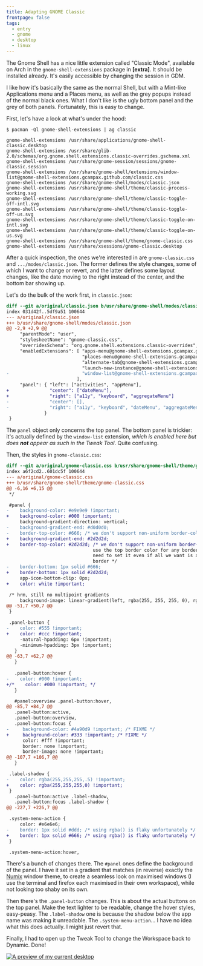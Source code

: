 ```yaml
---
title: Adapting GNOME Classic
frontpage: false
tags:
  - entry
  - gnome
  - desktop
  - linux
---
```


The Gnome Shell has a nice little extension called "Classic Mode", available on Arch
in the `gnome-shell-extensions` package in __[extra]__. It should be installed already.
It's easily accessible by changing the session in GDM.

I like how it's basically the same as the normal Shell, but with a Mint-like Applications
menu and a Places menu, as well as the grey popups instead of the normal black ones. What
I don't like is the ugly bottom panel and the grey of both panels. Fortunately, this is
easy to change.

First, let's have a look at what's under the hood:

```
$ pacman -Ql gnome-shell-extensions | ag classic

gnome-shell-extensions /usr/share/applications/gnome-shell-classic.desktop
gnome-shell-extensions /usr/share/glib-2.0/schemas/org.gnome.shell.extensions.classic-overrides.gschema.xml
gnome-shell-extensions /usr/share/gnome-session/sessions/gnome-classic.session
gnome-shell-extensions /usr/share/gnome-shell/extensions/window-list@gnome-shell-extensions.gcampax.github.com/classic.css
gnome-shell-extensions /usr/share/gnome-shell/modes/classic.json
gnome-shell-extensions /usr/share/gnome-shell/theme/classic-process-working.svg
gnome-shell-extensions /usr/share/gnome-shell/theme/classic-toggle-off-intl.svg
gnome-shell-extensions /usr/share/gnome-shell/theme/classic-toggle-off-us.svg
gnome-shell-extensions /usr/share/gnome-shell/theme/classic-toggle-on-intl.svg
gnome-shell-extensions /usr/share/gnome-shell/theme/classic-toggle-on-us.svg
gnome-shell-extensions /usr/share/gnome-shell/theme/gnome-classic.css
gnome-shell-extensions /usr/share/xsessions/gnome-classic.desktop
```

After a quick inspection, the ones we're interested in are `gnome-classic.css` and
`.../modes/classic.json`. The former defines the style changes, some of which I want
to change or revert, and the latter defines some layout changes, like the date moving
to the right instead of the center, and the bottom bar showing up.

Let's do the bulk of the work first, in `classic.json`:

``` diff
diff --git a/original/classic.json b/usr/share/gnome-shell/modes/classic.json
index 031d42f..5df9a51 100644
--- a/original/classic.json
+++ b/usr/share/gnome-shell/modes/classic.json
@@ -2,9 +2,9 @@
     "parentMode": "user",
     "stylesheetName": "gnome-classic.css",
     "overridesSchema": "org.gnome.shell.extensions.classic-overrides",
     "enabledExtensions": [ "apps-menu@gnome-shell-extensions.gcampax.github.com",
                            "places-menu@gnome-shell-extensions.gcampax.github.com",
                            "alternate-tab@gnome-shell-extensions.gcampax.github.com",
                            "launch-new-instance@gnome-shell-extensions.gcampax.github.com",
-                           "window-list@gnome-shell-extensions.gcampax.github.com"
                          ],
     "panel": { "left": ["activities", "appMenu"],
+               "center": ["dateMenu"],
+               "right": ["a11y", "keyboard", "aggregateMenu"]
-               "center": [],
-               "right": ["a11y", "keyboard", "dateMenu", "aggregateMenu"]
              }
 }
```

The `panel` object only concerns the top panel. The bottom panel is trickier: it's actually
defined by the `window-list` extension, *which is enabled here but does __not__ appear as such
in the Tweak Tool*. Quite confusing.

Then, the styles in `gnome-classic.css`:

``` diff
diff --git a/original/gnome-classic.css b/usr/share/gnome-shell/theme/gnome-classic.css
index a6f2cd2..601dc5f 100644
--- a/original/gnome-classic.css
+++ b/usr/share/gnome-shell/theme/gnome-classic.css
@@ -6,16 +6,15 @@
 */

 #panel {
-    background-color: #e9e9e9 !important;
+    background-color: #000 !important;
     background-gradient-direction: vertical;
-    background-gradient-end: #d0d0d0;
-    border-top-color: #666; /* we don't support non-uniform border-colors and
+    background-gradient-end: #2d2d2d;
+    border-top-color: #2d2d2d; /* we don't support non-uniform border-colors and
                                use the top border color for any border, so we
                                need to set it even if all we want is a bottom
                                border */
-    border-bottom: 1px solid #666;
+    border-bottom: 1px solid #2d2d2d;
     app-icon-bottom-clip: 0px;
+    color: white !important;

 /* hrm, still no multipoint gradients
     background-image: linear-gradient(left, rgba(255, 255, 255, 0), rgba(255, 255, 255, 1) 50%, rgba(255, 255, 255, 0)) !important;*/
@@ -51,7 +50,7 @@
 }

 .panel-button {
-    color: #555 !important;
+    color: #ccc !important;
     -natural-hpadding: 6px !important;
     -minimum-hpadding: 3px !important;
   }
@@ -63,7 +62,7 @@
   }
                                                                                                                                      [0/1880]
   .panel-button:hover {
-    color: #000 !important;
+/*    color: #000 !important; */
   }

   #panel:overview .panel-button:hover,
@@ -85,7 +84,7 @@
   .panel-button:active,
   .panel-button:overview,
   .panel-button:focus {
-     background-color: #4a90d9 !important; /* FIXME */
+     background-color: #333 !important; /* FIXME */
      color: #fff !important;
      border: none !important;
      border-image: none !important;
@@ -107,7 +106,7 @@
   }

 .label-shadow {
-    color: rgba(255,255,255,.5) !important;
+    color: rgba(255,255,255,0) !important;
 }
   .panel-button:active .label-shadow,
   .panel-button:focus .label-shadow {
@@ -227,7 +226,7 @@

 .system-menu-action {
     color: #e6e6e6;
-    border: 1px solid #ddd; /* using rgba() is flaky unfortunately */
+    border: 1px solid #666; /* using rgba() is flaky unfortunately */
 }

 .system-menu-action:hover,
```

There's a bunch of changes there. The `#panel` ones define the background of the panel.
I have it set in a gradient that matches (in reverse) exactly the [Numix] window theme,
to create a seamless look on maximised windows (I use the terminal and firefox each
maximised in their own workspace), while not looking too shaby on its own.

Then there's the `.panel-button` changes. This is about the actual buttons on the top panel.
Make the text lighter to be readable, change the hover styles, easy-peasy. The `.label-shadow`
one is because the shadow below the app name was making it unreadable. The `.system-menu-action`…
I have no idea what this does actually. I might just revert that.

Finally, I had to open up the Tweak Tool to change the Workspace back to Dynamic. Done!

[![A preview of my current desktop](http://i.imgur.com/9K0N7M0.png)](http://i.imgur.com/9K0N7M0.png)

[Numix]: http://numixproject.org/
